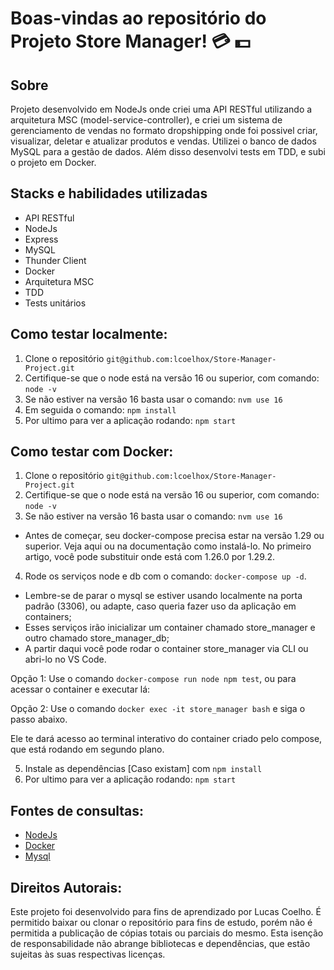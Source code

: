 # Boas-vindas ao repositório do Projeto Store Manager! :credit_card: :dollar:

## Sobre
Projeto desenvolvido em NodeJs onde criei uma API RESTful utilizando a arquitetura MSC (model-service-controller), e criei um sistema de gerenciamento de vendas no formato dropshipping onde foi possivel criar, visualizar, deletar e atualizar produtos e vendas. Utilizei o banco de dados MySQL para a gestão de dados. Além disso desenvolvi tests em TDD, e subi o projeto em Docker.

## Stacks e habilidades utilizadas
- API RESTful
- NodeJs
- Express
- MySQL
- Thunder Client
- Docker
- Arquitetura MSC
- TDD
- Tests unitários

## Como testar localmente:
1. Clone o repositório `git@github.com:lcoelhox/Store-Manager-Project.git`
2. Certifique-se que o node está na versão 16 ou superior, com comando: `node -v`
3. Se não estiver na versão 16 basta usar o comando: `nvm use 16`
4. Em seguida o comando: `npm install`
5. Por ultimo para ver a aplicação rodando: `npm start`

## Como testar com Docker:
1. Clone o repositório `git@github.com:lcoelhox/Store-Manager-Project.git`
2. Certifique-se que o node está na versão 16 ou superior, com comando: `node -v`
3. Se não estiver na versão 16 basta usar o comando: `nvm use 16`
- Antes de começar, seu docker-compose precisa estar na versão 1.29 ou superior. Veja aqui ou na documentação como instalá-lo. No primeiro artigo, você pode substituir onde está com 1.26.0 por 1.29.2.

4. Rode os serviços node e db com o comando: `docker-compose up -d`.

- Lembre-se de parar o mysql se estiver usando localmente na porta padrão (3306), ou adapte, caso queria fazer uso da aplicação em containers;
- Esses serviços irão inicializar um container chamado store_manager e outro chamado store_manager_db;
- A partir daqui você pode rodar o container store_manager via CLI ou abri-lo no VS Code.

Opção 1: Use o comando `docker-compose run node npm test`, ou para acessar o container e executar lá:

Opção 2: Use o comando `docker exec -it store_manager bash` e siga o passo abaixo.

Ele te dará acesso ao terminal interativo do container criado pelo compose, que está rodando em segundo plano.

5. Instale as dependências [Caso existam] com `npm install`
6. Por ultimo para ver a aplicação rodando: `npm start`

## Fontes de consultas:
* [NodeJs](https://nodejs.org/en/docs/)
* [Docker](https://docs.docker.com/)
* [Mysql](https://dev.mysql.com/doc/)

## Direitos Autorais:
Este projeto foi desenvolvido para fins de aprendizado por Lucas Coelho. É permitido baixar ou clonar o repositório para fins de estudo, porém não é permitida a publicação de cópias totais ou parciais do mesmo. Esta isenção de responsabilidade não abrange bibliotecas e dependências, que estão sujeitas às suas respectivas licenças.

